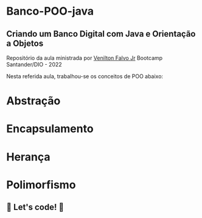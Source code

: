 # Banco-POO-java
## Criando um Banco Digital com Java e Orientação a Objetos

Repositório da aula ministrada por <a href="https://github.com/falvojr" target="_blank">Venilton Falvo Jr</a> 
Bootcamp Santander/DIO - 2022

Nesta referida aula, trabalhou-se os conceitos de POO abaixo:

# Abstração

# Encapsulamento

# Herança

# Polimorfismo


## 🚀 Let's code! 🚀
